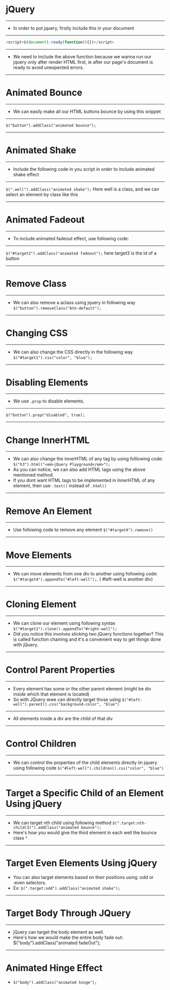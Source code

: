 # jQuery

<hr>

- In order to put jquery, firstly include this in your document

<hr>

```js
<script>$(document).ready(function(){})</script>
```

<hr>

- We need to include the above function because we wanna run our jquery only after render HTML first, ie after our page's document is ready to avoid unexpected errors.

<hr>

# Animated Bounce

<hr>

- We can easily make all our HTML buttons bounce by using this snippet

<hr>

`$("button").addClass("animated bounce");`

<hr>

# Animated Shake

<hr>

- Include the following code in you script in order to include animated shake effect

<hr>

`$(".well").addClass("animated shake");` Here well is a class, and we can select an element by class like this

<hr>

# Animated Fadeout

<hr>

- To include animated fadeout effect, use following code:

<hr>

`$("#target3").addClass("animated fadeout");` here target3 is the id of a button

<hr>

# Remove Class

<hr>

- We can also remove a aclass using jquery in following way `$("button").removeClass("btn-default");`

<hr>

# Changing CSS

<hr>

- We can also change the CSS directly in the following way `$("#target1").css("color", "blue");`

<hr>

# Disabling Elements

<hr>

- We use `.prop` to disable elements.

<hr>

`$("button").prop("disabled", true);`

<hr>

# Change InnerHTML

<hr>

- We can also change the innerHTML of any tag by using folllowing code: `$("h3").html("<em>jQuery Playground</em>");`
- As you can notice, we can also add HTML tags using the above mentioned method.
- If you dont want HTML tags to be implemented in InnerHTML of any element, then use `.text()` instead of `.html()`

<hr>

# Remove An Element

<hr>

- Use following code to remove any element `$("#target4").remove()`

<hr>

# Move Elements

<hr>

- We can move elements from one div to another using following code: `$("#target4").appendTo("#left-well");`. ( #left-well is another div)

<hr>

# Cloning Element

<hr>

- We can clone our element using following syntax `$("#target2").clone().appendTo("#right-well");`
- Did you notice this involves sticking two jQuery functions together? This is called function chaining and it's a convenient way to get things done with jQuery.

<hr>

# Control Parent Properties

<hr>

- Every element has some or the other parent element (might be div inside which that element is located)
- So with JQuery wwe can directly target those using `$("#left-well").parent().css("background-color", "blue")`

<hr>

- All elements inside a div are the child of that div

<hr>

# Control Children

<hr>

- We can control the properties of the child elements directly iin jquery using following code `$("#left-well").children().css("color", "blue")`

<hr>

# Target a Specific Child of an Element Using jQuery

<hr>

- We can target nth child using following method `$(".target:nth-child(3)").addClass("animated bounce");`
- Here's how you would give the third element in each well the bounce class ^

<hr>

# Target Even Elements Using jQuery

- You can also target elements based on their positions using :odd or :even selectors.
- Ex: `$(".target:odd").addClass("animated shake");`

<hr>

# Target Body Through JQuery

<hr>

- jQuery can target the body element as well.
- Here's how we would make the entire body fade out: $("body").addClass("animated fadeOut");

<hr>

# Animated Hinge Effect

- `$("body").addClass("animated hinge");`